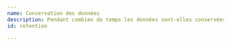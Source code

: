 ```yaml
---
name: Conservation des données
description: Pendant combien de temps les données sont-elles conservées ?
id: retention

---
```

